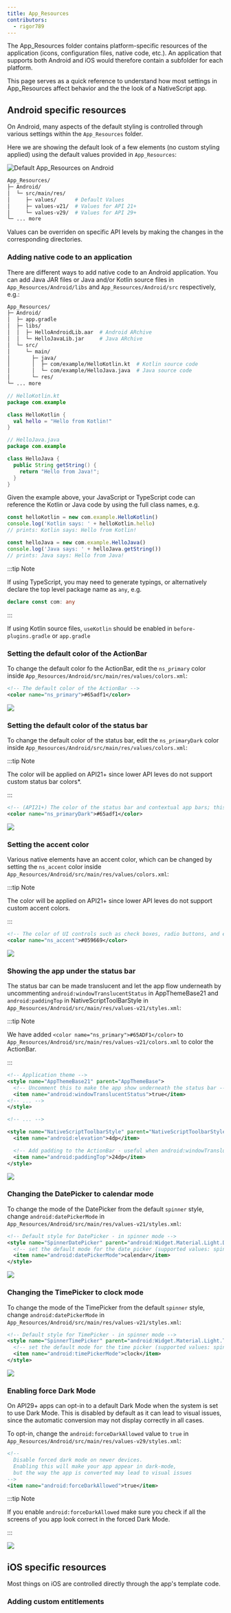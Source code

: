 ```yaml
---
title: App_Resources
contributors:
  - rigor789
---
```


The App_Resources folder contains platform-specific resources of the application (icons, configuration files, native code, etc.). An application that supports both Android and iOS would therefore contain a subfolder for each platform.

This page serves as a quick reference to understand how most settings in App_Resources affect behavior and the the look of a NativeScript app.

## Android specific resources

On Android, many aspects of the default styling is controlled through various settings within the `App_Resources` folder.

Here we are showing the default look of a few elements (no custom styling applied) using the default values provided in `App_Resources`:

![Default App_Resources on Android](/assets/images/app-resources/default_app_resources_android.png)

```bash
App_Resources/
├─ Android/
│  └─ src/main/res/
│     ├─ values/      # Default Values
│     ├─ values-v21/  # Values for API 21+
│     └─ values-v29/  # Values for API 29+
└─ ... more
```

Values can be overriden on specific API levels by making the changes in the corresponding directories.

### Adding native code to an application

There are different ways to add native code to an Android application. You can add Java JAR files or Java and/or Kotlin source files in `App_Resources/Android/libs` and `App_Resources/Android/src` respectively, e.g.:

```bash
App_Resources/
├─ Android/
│  ├─ app.gradle
│  ├─ libs/
│  │  ├─ HelloAndroidLib.aar  # Android ARchive
│  │  └─ HelloJavaLib.jar     # Java ARchive
│  └─ src/
│     └─ main/
│       ├─ java/
│       │  ├─ com/example/HelloKotlin.kt  # Kotlin source code
│       │  └─ com/example/HelloJava.java  # Java source code
│       └─ res/
└─ ... more
```

<!--  -->

<!-- tab: Kotlin -->

```kotlin
// HelloKotlin.kt
package com.example

class HelloKotlin {
  val hello = "Hello from Kotlin!"
}
```

<!-- tab: Java -->

```java
// HelloJava.java
package com.example

class HelloJava {
  public String getString() {
    return "Hello from Java!";
  }
}
```

Given the example above, your JavaScript or TypeScript code can reference the Kotlin or Java code by using the full class names, e.g.

```typescript
const helloKotlin = new com.example.HelloKotlin()
console.log('Kotlin says: ' + helloKotlin.hello)
// prints: Kotlin says: Hello from Kotlin!

const helloJava = new com.example.HelloJava()
console.log('Java says: ' + helloJava.getString())
// prints: Java says: Hello from Java!
```

:::tip Note

If using TypeScript, you may need to generate typings, or alternatively declare the top level package name as `any`, e.g.

```typescript
declare const com: any
```

:::

If using Kotlin source files, `useKotlin` should be enabled in `before-plugins.gradle` or `app.gradle`

### Setting the default color of the ActionBar

To change the default color fo the ActionBar, edit the `ns_primary` color inside `App_Resources/Android/src/main/res/values/colors.xml`:

```xml
<!-- The default color of the ActionBar -->
<color name="ns_primary">#65adf1</color>
```

![](/assets/images/app-resources/custom_action_bar_color.png)

### Setting the default color of the status bar

To change the default color of the status bar, edit the `ns_primaryDark` color inside `App_Resources/Android/src/main/res/values/colors.xml`:

:::tip Note

The color will be applied on API21+ since lower API leves do not support custom status bar colors\*.

:::

```xml
<!-- (API21+) The color of the status bar and contextual app bars; this is normally a dark version of colorPrimary. -->
<color name="ns_primaryDark">#65adf1</color>
```

![](/assets/images/app-resources/custom_status_bar_color.png)

### Setting the accent color

Various native elements have an accent color, which can be changed by setting the `ns_accent` color inside `App_Resources/Android/src/main/res/values/colors.xml`:

:::tip Note

The color will be applied on API21+ since lower API leves do not support custom accent colors.

:::

```xml
<!-- The color of UI controls such as check boxes, radio buttons, and edit text boxes. -->
<color name="ns_accent">#059669</color>
```

![](/assets/images/app-resources/custom_accent_color.png)

### Showing the app under the status bar

The status bar can be made translucent and let the app flow underneath by uncommenting `android:windowTranslucentStatus` in AppThemeBase21 and `android:paddingTop` in NativeScriptToolBarStyle in `App_Resources/Android/src/main/res/values-v21/styles.xml`:

:::tip Note

We have added `<color name="ns_primary">#65ADF1</color>` to `App_Resources/Android/src/main/res/values-v21/colors.xml` to color the ActionBar.

:::

```xml
<!-- Application theme -->
<style name="AppThemeBase21" parent="AppThemeBase">
  <!-- Uncomment this to make the app show underneath the status bar -->
  <item name="android:windowTranslucentStatus">true</item>
<!-- ... -->
</style>

<!-- ... -->

<style name="NativeScriptToolbarStyle" parent="NativeScriptToolbarStyleBase">
  <item name="android:elevation">4dp</item>

  <!-- Add padding to the ActionBar - useful when android:windowTranslucentStatus is set to true -->
  <item name="android:paddingTop">24dp</item>
</style>
```

![](/assets/images/app-resources/action_bar_under_status_bar.png)

### Changing the DatePicker to calendar mode

To change the mode of the DatePicker from the default `spinner` style, change `android:datePickerMode` in `App_Resources/Android/src/main/res/values-v21/styles.xml`:

```xml
<!-- Default style for DatePicker - in spinner mode -->
<style name="SpinnerDatePicker" parent="android:Widget.Material.Light.DatePicker">
  <!-- set the default mode for the date picker (supported values: spinner, calendar)  -->
  <item name="android:datePickerMode">calendar</item>
</style>
```

![](/assets/images/app-resources/date_picker_calendar_mode.png)

### Changing the TimePicker to clock mode

To change the mode of the TimePicker from the default `spinner` style, change `android:datePickerMode` in `App_Resources/Android/src/main/res/values-v21/styles.xml`:

```xml
<!-- Default style for TimePicker - in spinner mode -->
<style name="SpinnerTimePicker" parent="android:Widget.Material.Light.TimePicker">
  <!-- set the default mode for the time picker (supported values: spinner, clock)  -->
  <item name="android:timePickerMode">clock</item>
</style>
```

![](/assets/images/app-resources/time_picker_clock_mode.png)

### Enabling force Dark Mode

On API29+ apps can opt-in to a default Dark Mode when the system is set to use Dark Mode. This is disabled by default as it can lead to visual issues, since the automatic conversion may not display correctly in all cases.

To opt-in, change the `android:forceDarkAllowed` value to `true` in `App_Resources/Android/src/main/res/values-v29/styles.xml`:

```xml
<!--
  Disable forced dark mode on newer devices.
  Enabling this will make your app appear in dark-mode,
  but the way the app is converted may lead to visual issues
-->
<item name="android:forceDarkAllowed">true</item>
```

:::tip Note

If you enable `android:forceDarkAllowed` make sure you check if all the screens of you app look correct in the forced Dark Mode.

:::

![](/assets/images/app-resources/android_force_dark_mode.png)

## iOS specific resources

Most things on iOS are controlled directly through the app's template code.

### Adding custom entitlements

<!-- TODO: entitlements guide -->
